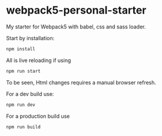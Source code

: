 # webpack5-personal-starter
My starter for Webpack5 with babel, css and sass loader.

Start by installation:
```bash
npm install
```

All is live reloading if using
```bash
npm run start
```

To be seen, Html changes requires a manual browser refresh.

For a dev build use:
```bash
npm run dev
```
For a production build use
```bash
npm run build
```
